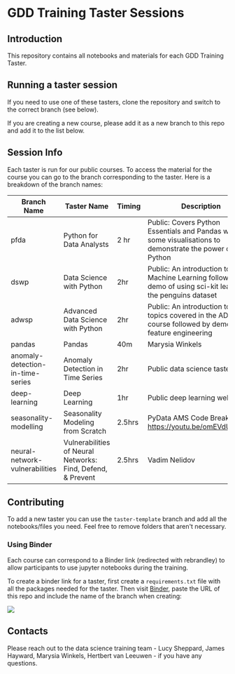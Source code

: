 # GDD Training Taster Sessions

## Introduction

This repository contains all notebooks and materials for each GDD Training Taster.

## Running a taster session

If you need to use one of these tasters, clone the repository and switch to the correct branch (see below).

If you are creating a new course, please add it as a new branch to this repo and add it to the list below. 

## Session Info

Each taster is run for our public courses. To access the material for the course you can go to the branch corresponding to the taster. Here is a breakdown of the branch names:

|Branch Name|Taster Name|Timing|Description|
|---|---|---|---|
|pfda|Python for Data Analysts|2 hr|Public: Covers Python Essentials and Pandas with some visualisations to demonstrate the power of Python|
|dswp|Data Science with Python| 2hr |Public: An introduction to Machine Learning followed by a demo of using sci-kit learn on the penguins dataset|
|adwsp|Advanced Data Science with Python| 2hr |Public: An introduction to all topics covered in the ADWSP course followed by demo of feature engineering|
|pandas|Pandas | 40m | Marysia Winkels | Automation of data processing with Python - internal taster for DSM. They specifically requested this wine dataset| 
|anomaly-detection-in-time-series|Anomaly Detection in Time Series| 2hr | Public data science taster |
|deep-learning| Deep Learning | 1hr | Public deep learning webinar |
|seasonality-modelling|Seasonality Modeling from Scratch|2.5hrs|PyData AMS Code Breakfast - https://youtu.be/omEVdUS14SU|
|neural-network-vulnerabilities|Vulnerabilities of Neural Networks: Find, Defend, & Prevent | 2.5hrs | Vadim Nelidov | PyData AMS Code Breakfast | 

## Contributing

To add a new taster you can use the `taster-template` branch and add all the notebooks/files you need. Feel free to remove folders that aren't necessary.

### Using Binder

Each course can correspond to a Binder link (redirected with rebrandley) to allow participants to use jupyter notebooks during the training.

To create a binder link for a taster, first create a `requirements.txt` file with all the packages needed for the taster. Then visit [Binder](https://mybinder.org/), paste the URL of this repo and include the name of the branch when creating:

![](images/binder.png)

## Contacts

Please reach out to the data science training team - Lucy Sheppard, James Hayward, Marysia Winkels, Hertbert van Leeuwen - if you have any questions.
